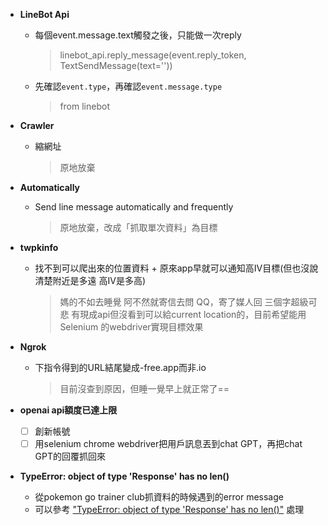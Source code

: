 - **LineBot Api**
    - 每個event.message.text觸發之後，只能做一次reply
        > linebot_api.reply_message(event.reply_token, TextSendMessage(text=''))
    - 先確認```event.type```，再確認```event.message.type```
        > from linebot

- **Crawler**
    - 縮網址
        > 原地放棄

- **Automatically**
    - Send line message automatically and frequently
        > 原地放棄，改成「抓取單次資料」為目標

- **twpkinfo**
    - 找不到可以爬出來的位置資料 + 原來app早就可以通知高IV目標(但也沒說清楚附近是多遠 高IV是多高)
        > 媽的不如去睡覺
        > 阿不然就寄信去問 QQ，寄了媒人回 三個字超級可悲
        > 有現成api但沒看到可以給current location的，目前希望能用Selenium 的webdriver實現目標效果

- **Ngrok**
    - 下指令得到的URL結尾變成-free.app而非.io
        > 目前沒查到原因，但睡一覺早上就正常了==

- **openai api額度已達上限**
    - [ ] 創新帳號
    - [ ] 用selenium chrome webdriver把用戶訊息丟到chat GPT，再把chat GPT的回覆抓回來
- **TypeError: object of type 'Response' has no len()**
    - 從pokemon go trainer club抓資料的時候遇到的error message
    - 可以參考 ["TypeError: object of type 'Response' has no len()"](https://stackoverflow.com/questions/36709165/typeerror-object-of-type-response-has-no-len) 處理